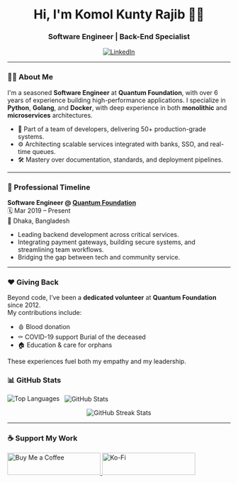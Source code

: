 <h1 align="center">Hi, I'm Komol Kunty Rajib 👨‍💻</h1>
<h3 align="center">Software Engineer | Back-End Specialist</h3>

<p align="center">
  <a href="https://linkedin.com/in/rajib-raiyat" target="_blank">
    <img src="https://img.shields.io/badge/LinkedIn-%230A66C2.svg?style=for-the-badge&logo=linkedin&logoColor=white" alt="LinkedIn" />
  </a>
</p>

---

### 👨‍💻 About Me

I'm a seasoned **Software Engineer** at **Quantum Foundation**, with over 6 years of experience building high-performance applications. I specialize in **Python**, **Golang**, and **Docker**, with deep experience in both **monolithic** and **microservices** architectures.

- 👥 Part of a team of developers, delivering 50+ production-grade systems.
- ⚙️ Architecting scalable services integrated with banks, SSO, and real-time queues.
- 🛠️ Mastery over documentation, standards, and deployment pipelines.

---


### 💼 Professional Timeline

**Software Engineer @ [Quantum Foundation](https://quantummethod.org.bd)**  
🗓️ Mar 2019 – Present  
📍 Dhaka, Bangladesh  

- Leading backend development across critical services.
- Integrating payment gateways, building secure systems, and streamlining team workflows.
- Bridging the gap between tech and community service.

---

### ❤️ Giving Back

Beyond code, I’ve been a **dedicated volunteer** at **Quantum Foundation** since 2012.  
My contributions include:

- 🩸 Blood donation
- ⚰️ COVID-19 support Burial of the deceased
- 🏠 Education & care for orphans

These experiences fuel both my empathy and my leadership.


### 📊 GitHub Stats

<p>
  <img align="left" src="https://github-readme-stats.vercel.app/api/top-langs?username=rajib-raiyat&show_icons=true&locale=en&layout=compact" alt="Top Languages" />
</p>

<p>&nbsp;
  <img align="center" src="https://github-readme-stats.vercel.app/api?username=rajib-raiyat&show_icons=true&locale=en" alt="GitHub Stats" />
</p>

<p align="center">
  <img src="https://github-readme-streak-stats.herokuapp.com/?user=rajib-raiyat&" alt="GitHub Streak Stats" />
</p>

---

### ☕ Support My Work

<p>
  <a href="https://www.buymeacoffee.com/rajibraiyat">
    <img src="https://cdn.buymeacoffee.com/buttons/v2/default-yellow.png" height="50" width="210" alt="Buy Me a Coffee" />
  </a>
  <a href="https://ko-fi.com/rajibraiyat">
    <img src="https://cdn.ko-fi.com/cdn/kofi3.png?v=3" height="50" width="210" alt="Ko-Fi" />
  </a>
</p>
